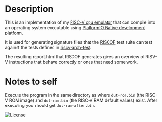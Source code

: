 # Description

This is an implementation of my [RISC-V cpu emulator](https://github.com/atoomnetmarc/RISC-V-emulator) that can compile into an operating system executable using [PlatformIO Native development platform](https://docs.platformio.org/en/latest/platforms/native.html).

It is used for generating signature files that the [RISCOF](https://riscof.readthedocs.io/) test suite can test against the tests defined in [riscv-arch-test](https://github.com/riscv-non-isa/riscv-arch-test).

The resulting report.html that RISCOF generates gives an overview of RISV-V instructions that behave correctly or ones that need some work.

# Notes to self

Execute the program in the same directory as where `dut-rom.bin` (the RISC-V ROM image) and `dut-ram.bin` (the RISC-V RAM default values) exist. After executing you should get `dut-ram-after.bin`.

[![License](https://img.shields.io/badge/License-Apache%202.0-blue.svg)](https://opensource.org/licenses/Apache-2.0)
